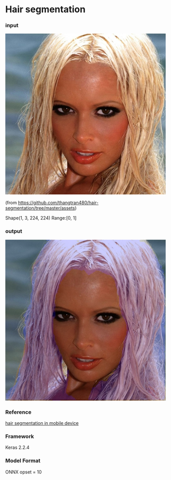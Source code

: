# Hair segmentation

### input

![input image](input.jpg)

(from https://github.com/thangtran480/hair-segmentation/tree/master/assets)

Shape(1, 3, 224, 224) Range:[0, 1]

### output

![output_image](output.png)

### Reference

[hair segmentation in mobile device](https://github.com/thangtran480/hair-segmentation)

### Framework
Keras 2.2.4

### Model Format
ONNX opset = 10
